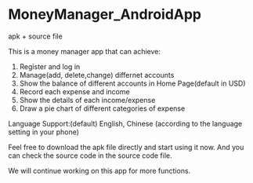 # MoneyManager_AndroidApp
apk + source file


This is a money manager app that can achieve:
1) Register and log in
2) Manage(add, delete,change) differnet accounts 
3) Show the balance of different accounts in Home Page(default in USD)
4) Record each expense and income
5) Show the details of each income/expense
6) Draw a pie chart of different categories of expense

Language Support:(default) English, Chinese  (according to the language setting in your phone) 

Feel free to download the apk file directly and start using it now. And you can check the source code in the source code file.

We will continue working on this app for more functions.
